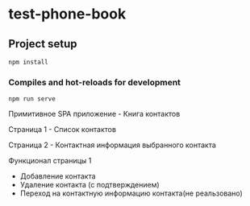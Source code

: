 # test-phone-book

## Project setup
```
npm install
```

### Compiles and hot-reloads for development
```
npm run serve
```
Примитивное SPA приложение - Книга контактов

Страница 1 - Список контактов

Страница 2 - Контактная информация выбранного контакта


Функционал страницы 1
   - Добавление контакта
   - Удаление контакта (с подтверждением)
   - Переход на контактную информацию контакта(не реальзовано)

 

